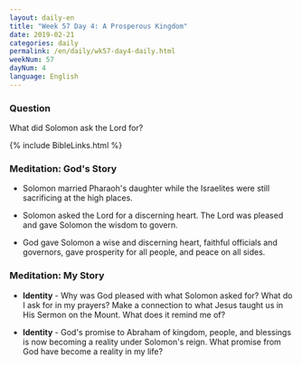 ```yaml
---
layout: daily-en
title: "Week 57 Day 4: A Prosperous Kingdom"
date: 2019-02-21 
categories: daily
permalink: /en/daily/wk57-day4-daily.html
weekNum: 57
dayNum: 4
language: English
---
```


### Question     
What did Solomon ask the Lord for?

{% include BibleLinks.html %} 

### Meditation: God's Story   
+ Solomon married Pharaoh's daughter while the Israelites were still sacrificing at the high places. 

+ Solomon asked the Lord for a discerning heart. The Lord was pleased and gave Solomon the wisdom to govern. 

+ God gave Solomon a wise and discerning heart, faithful officials and governors, gave prosperity for all people, and peace on all sides. 

### Meditation: My Story   
+ **Identity** - Why was God pleased with what Solomon asked for? What do I ask for in my prayers? Make a connection to what Jesus taught us in His Sermon on the Mount. What does it remind me of? 

+ **Identity** - God's promise to Abraham of kingdom, people, and blessings is now becoming a reality under Solomon's reign. What promise from God have become a reality in my life? 
